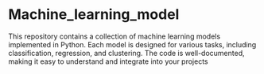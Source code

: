 # Machine_learning_model
This repository contains a collection of machine learning models implemented in Python. Each model is designed for various tasks, including classification, regression, and clustering. The code is well-documented, making it easy to understand and integrate into your projects
